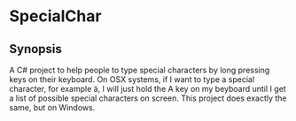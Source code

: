 # SpecialChar

## Synopsis

A C# project to help people to type special characters by long pressing keys on their keyboard.
On OSX systems, if I want to type a special character, for example ä, I will just hold the A key on my beyboard until I get a list of possible special characters on screen.
This project does exactly the same, but on Windows.
